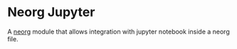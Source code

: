 # Neorg Jupyter

A [neorg](https://github.com/nvim-neorg/neorg) module that allows integration with jupyter notebook inside a neorg file.
